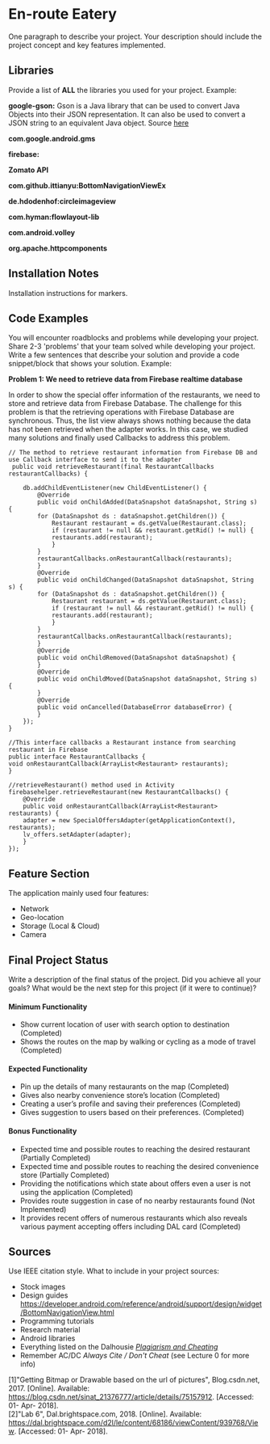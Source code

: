 # En-route Eatery
One paragraph to describe your project. Your description should include the project concept and key features implemented.

## Libraries
Provide a list of **ALL** the libraries you used for your project. Example:

**google-gson:** Gson is a Java library that can be used to convert Java Objects into their JSON representation. It can also be used to convert a JSON string to an equivalent Java object. Source [here](https://github.com/google/gson)

**com.google.android.gms**

**firebase:**

**Zomato API**

**com.github.ittianyu:BottomNavigationViewEx**

**de.hdodenhof:circleimageview**

**com.hyman:flowlayout-lib**

**com.android.volley**

**org.apache.httpcomponents**



## Installation Notes
Installation instructions for markers.

## Code Examples
You will encounter roadblocks and problems while developing your project. Share 2-3 'problems' that your team solved while developing your project. Write a few sentences that describe your solution and provide a code snippet/block that shows your solution. Example:

**Problem 1: We need to retrieve data from Firebase realtime database**

In order to show the special offer information of the restaurants, we need to store and retrieve data from Firebase Database. The challenge for this problem is that the retrieving operations with Firebase Database are synchronous. Thus, the list view always shows nothing because the data has not been retrieved when the adapter works. In this case, we studied many solutions and finally used Callbacks to address this problem.  
```
// The method to retrieve restaurant information from Firebase DB and use Callback interface to send it to the adapter
 public void retrieveRestaurant(final RestaurantCallbacks restaurantCallbacks) {

	db.addChildEventListener(new ChildEventListener() {
	    @Override
	    public void onChildAdded(DataSnapshot dataSnapshot, String s) {
		for (DataSnapshot ds : dataSnapshot.getChildren()) {
		    Restaurant restaurant = ds.getValue(Restaurant.class);
		    if (restaurant != null && restaurant.getRid() != null) {
			restaurants.add(restaurant);
		    }
		}
		restaurantCallbacks.onRestaurantCallback(restaurants);
	    }
	    @Override
	    public void onChildChanged(DataSnapshot dataSnapshot, String s) {
		for (DataSnapshot ds : dataSnapshot.getChildren()) {
		    Restaurant restaurant = ds.getValue(Restaurant.class);
		    if (restaurant != null && restaurant.getRid() != null) {
			restaurants.add(restaurant);
		    }
		}
		restaurantCallbacks.onRestaurantCallback(restaurants);
	    }
	    @Override
	    public void onChildRemoved(DataSnapshot dataSnapshot) {
	    }
	    @Override
	    public void onChildMoved(DataSnapshot dataSnapshot, String s) {
	    }
	    @Override
	    public void onCancelled(DatabaseError databaseError) {
	    }
	});
}
```
```
//This interface callbacks a Restaurant instance from searching restaurant in Firebase
public interface RestaurantCallbacks {
void onRestaurantCallback(ArrayList<Restaurant> restaurants);
}
```
```
//retrieveRestaurant() method used in Activity
firebasehelper.retrieveRestaurant(new RestaurantCallbacks() {
    @Override
    public void onRestaurantCallback(ArrayList<Restaurant> restaurants) {
	adapter = new SpecialOffersAdapter(getApplicationContext(), restaurants);
	lv_offers.setAdapter(adapter);
    }
});
```

## Feature Section
The application mainly used four features:
- Network
- Geo-location 
- Storage (Local & Cloud)
- Camera


## Final Project Status
Write a description of the final status of the project. Did you achieve all your goals? What would be the next step for this project (if it were to continue)?

#### Minimum Functionality
- Show current location of user with search option to destination (Completed)
- Shows the routes on the map by walking or cycling as a mode of travel (Completed)

#### Expected Functionality
- Pin up the details of many restaurants on the map (Completed)
- Gives also nearby convenience store’s location (Completed)
- Creating a user’s profile and saving their preferences (Completed)
- Gives suggestion to users based on their preferences. (Completed)

#### Bonus Functionality
- Expected time and possible routes to reaching the desired restaurant (Partially Completed)
- Expected time and possible routes to reaching the desired convenience store (Partially Completed)
- Providing the notifications which state about offers even a user is not using the application (Completed)
- Provides route suggestion in case of no nearby restaurants found (Not Implemented)
- It provides recent offers of numerous restaurants which also reveals various payment accepting offers including DAL card (Completed)


## Sources
Use IEEE citation style.
What to include in your project sources:
- Stock images
- Design guides
	 https://developer.android.com/reference/android/support/design/widget/BottomNavigationView.html
- Programming tutorials
- Research material
- Android libraries
- Everything listed on the Dalhousie [*Plagiarism and Cheating*](https://www.dal.ca/dept/university_secretariat/academic-integrity/plagiarism-cheating.html)
- Remember AC/DC *Always Cite / Don't Cheat* (see Lecture 0 for more info)

[1]"Getting Bitmap or Drawable based on the url of pictures", Blog.csdn.net, 2017. [Online]. Available: https://blog.csdn.net/sinat_21376777/article/details/75157912. [Accessed: 01- Apr- 2018].  
[2]"Lab 6", Dal.brightspace.com, 2018. [Online]. Available: https://dal.brightspace.com/d2l/le/content/68186/viewContent/939768/View. [Accessed: 01- Apr- 2018].  
